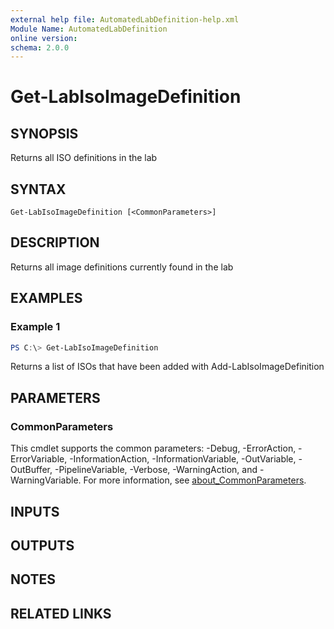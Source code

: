 ```yaml
---
external help file: AutomatedLabDefinition-help.xml
Module Name: AutomatedLabDefinition
online version:
schema: 2.0.0
---
```


# Get-LabIsoImageDefinition

## SYNOPSIS
Returns all ISO definitions in the lab

## SYNTAX

```
Get-LabIsoImageDefinition [<CommonParameters>]
```

## DESCRIPTION
Returns all image definitions currently found in the lab

## EXAMPLES

### Example 1
```powershell
PS C:\> Get-LabIsoImageDefinition
```

Returns a list of ISOs that have been added with Add-LabIsoImageDefinition

## PARAMETERS

### CommonParameters
This cmdlet supports the common parameters: -Debug, -ErrorAction, -ErrorVariable, -InformationAction, -InformationVariable, -OutVariable, -OutBuffer, -PipelineVariable, -Verbose, -WarningAction, and -WarningVariable. For more information, see [about_CommonParameters](http://go.microsoft.com/fwlink/?LinkID=113216).

## INPUTS

## OUTPUTS

## NOTES

## RELATED LINKS
